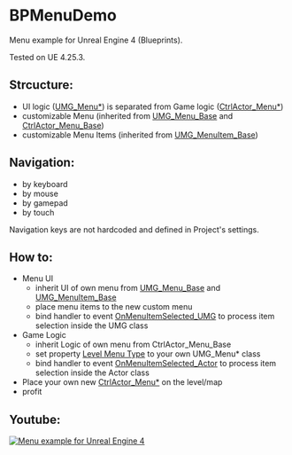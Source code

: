 # BPMenuDemo
Menu example for Unreal Engine 4 (Blueprints).

Tested on UE 4.25.3.

## Strcucture:
* UI logic ([UMG_Menu*](https://github.com/Veupix/BPMenuDemo/tree/main/Content/Menu)) is separated from Game logic ([CtrlActor_Menu*](https://github.com/Veupix/BPMenuDemo/tree/main/Content/Menu))
* customizable Menu (inherited from [UMG_Menu_Base](https://github.com/Veupix/BPMenuDemo/tree/main/Content/Menu) and [CtrlActor_Menu_Base](https://github.com/Veupix/BPMenuDemo/tree/main/Content/Menu))
* customizable Menu Items (inherited from [UMG_MenuItem_Base](https://github.com/Veupix/BPMenuDemo/tree/main/Content/Menu))

## Navigation:
* by keyboard
* by mouse
* by gamepad
* by touch

Navigation keys are not hardcoded and defined in Project's settings.

## How to:
* Menu UI
  * inherit UI of own menu from [UMG_Menu_Base](https://github.com/Veupix/BPMenuDemo/tree/main/Content/Menu) and [UMG_MenuItem_Base](https://github.com/Veupix/BPMenuDemo/tree/main/Content/Menu)
  * place menu items to the new custom menu
  * bind handler to event [OnMenuItemSelected_UMG](https://github.com/Veupix/BPMenuDemo/tree/main/Content/Menu) to process item selection inside the UMG class
* Game Logic
  * inherit Logic of own menu from CtrlActor_Menu_Base
  * set property [Level Menu Type](https://github.com/Veupix/BPMenuDemo/tree/main/Content/Menu) to your own UMG_Menu* class
  * bind handler to event [OnMenuItemSelected_Actor](https://github.com/Veupix/BPMenuDemo/tree/main/Content/Menu) to process item selection inside the Actor class
* Place your own new [CtrlActor_Menu*](https://github.com/Veupix/BPMenuDemo/tree/main/Content/Menu) on the level/map
* profit

## Youtube:

[![Menu example for Unreal Engine 4](screen.png)](https://youtu.be/e_xSTdhiyjc)
